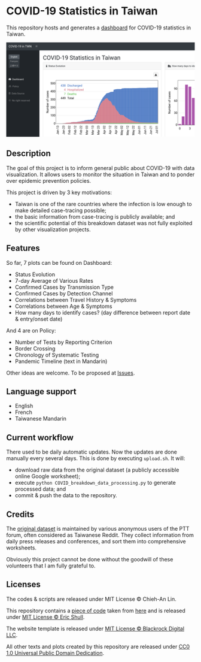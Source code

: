 COVID-19 Statistics in Taiwan
=============================

This repository hosts and generates a [dashboard](https://linc-tw.github.io/COVID_breakdown/index.html) for COVID-19 statistics in Taiwan.

![image](figures/screenshot.png)


Description
-----------

The goal of this project is to inform general public about COVID-19 with data visualization. 
It allows users to monitor the situation in Taiwan and to ponder over epidemic prevention policies.

This project is driven by 3 key motivations:
- Taiwan is one of the rare countries where the infection is low enough to make detailed case-tracing possible;
- the basic information from case-tracing is publicly available; and 
- the scientific potential of this breakdown dataset was not fully exploited by other visualization projects.


Features
--------

So far, 7 plots can be found on Dashboard:
- Status Evolution
- 7-day Average of Various Rates
- Confirmed Cases by Transmission Type
- Confirmed Cases by Detection Channel
- Correlations between Travel History & Symptoms
- Correlations between Age & Symptoms
- How many days to identify cases? (day difference between report date & entry/onset date)

And 4 are on Policy:
- Number of Tests by Reporting Criterion
- Border Crossing
- Chronology of Systematic Testing
- Pandemic Timeline (text in Mandarin)

Other ideas are welcome. To be proposed at [Issues](https://github.com/Linc-tw/COVID_breakdown/issues).


Language support
----------------

- English
- French
- Taiwanese Mandarin


Current workflow
----------------

There used to be daily automatic updates. 
Now the updates are done manually every several days. 
This is done by executing `upload.sh`. It will:
- download raw data from the original dataset (a publicly accessible online Google worksheet);
- execute `python COVID_breakdown_data_processing.py` to generate processed data; and
- commit & push the data to the repository.


Credits
-------

The [original dataset](https://docs.google.com/spreadsheets/d/e/2PACX-1vRM7gTCUvuCqR3zdcLGccuGLv1s7dpDcQ-MeH_AZxnCXtW4iqVmEzUnDSKR7o8OiMLPMelEpxE7Pi4Q/pubhtml#) 
is maintained by various anonymous users of the PTT forum, often considered as Taiwanese Reddit.
They collect information from daily press releases and conferences, and sort them into comprehensive worksheets.

Obviously this project cannot be done without the goodwill of these volunteers that I am fully grateful to.


Licenses
--------

The codes & scripts are released under MIT License © Chieh-An Lin.

This repository contains a [piece of code](https://github.com/Linc-tw/COVID_breakdown/blob/master/js/saveSvgAsPng.js) 
taken from [here](https://github.com/exupero/saveSvgAsPng) and is released under [MIT License © Eric Shull](https://github.com/exupero/saveSvgAsPng/blob/gh-pages/LICENSE).

The website template is released under [MIT License © Blackrock Digital LLC](https://github.com/BlackrockDigital/startbootstrap-sb-admin/blob/gh-pages/LICENSE).

All other texts and plots created by this repository are released under [CC0 1.0 Universal Public Domain Dedication](https://creativecommons.org/publicdomain/zero/1.0/deed.en).

